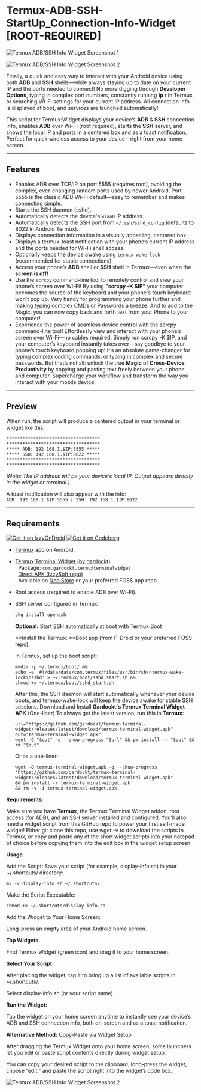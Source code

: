 # Termux-ADB-SSH-StartUp_Connection-Info-Widget [ROOT-REQUIRED]

![Termux ADB/SSH Info Widget Screenshot 1](https://github.com/shi88ihs/Termux-ADB-SSH-StartUp_Connection-Info-Widget/blob/main/ADB_SSH_Widget_STARTED_Displaying_IP_PORTs.png)

![Termux ADB/SSH Info Widget Screenshot 2](https://github.com/shi88ihs/Termux-ADB-SSH-StartUp_Connection-Info-Widget/blob/main/ADB_SSH_Widget_STOPPED.png)

Finally, a quick and easy way to interact with your Android device using both **ADB** and **SSH** shells—while always staying up to date on your current IP and the ports needed to connect!
No more digging through **Developer Options**, typing in complex port numbers, constantly running **ip r** in Termux, or searching Wi-Fi settings for your current IP address.
All connection info is displayed at boot, and services are launched automatically!

This script for Termux:Widget displays your device’s **ADB** & **SSH** connection info, enables **ADB** over Wi-Fi (root required), starts the **SSH** server, and shows the local IP and ports in a centered box and as a toast notification. Perfect for quick wireless access to your device—right from your home screen.

---

## Features

- Enables ADB over TCP/IP on port 5555 (requires root), avoiding the complex, ever-changing random ports used by newer Android. Port 5555 is the classic ADB Wi-Fi default—easy to remember and makes connecting simple.
- Starts the SSH daemon (sshd).
- Automatically detects the device's `wlan0` IP address.
- Automatically detects the SSH port from `~/.ssh/sshd_config` (defaults to 8022 in Android Termux).
- Displays connection information in a visually appealing, centered box.
- Displays a termux-toast notification with your phone’s current IP address and the ports needed for Wi-Fi shell access.
- Optionally keeps the device awake using `termux-wake-lock` (recommended for stable connections).
- Access your phone’s **ADB** shell or **SSH** shell in Termux—even when the **screen is off!**
- Use the `scrcpy` command-line tool to remotely control and view your phone’s screen over Wi-Fi! By using **"scrcpy -K $IP"** your computer becomes the source of the keyboard and your phone's touch keyboard won't pop up. Very handy for programming your phone further and making typing complex CMDs or Passwords a breeze. And to add to the Magic, you can now copy back and forth text from your Phone to your computer!
- Experience the power of seamless device control with the scrcpy command-line tool! Effortlessly view and interact with your phone’s screen over Wi-Fi—no cables required. Simply run scrcpy -K $IP, and your computer’s keyboard instantly takes over—say goodbye to your phone’s touch keyboard popping up! It’s an absolute game-changer for typing complex coding commands, or typing in complex and secure passwords. But that’s not all: unlock the true **Magic** of **Cross-Device Productivity** by copying and pasting text freely between your phone and computer. Supercharge your workflow and transform the way you interact with your mobile device!
---

## Preview

When run, the script will produce a centered output in your terminal or widget like this:
```
***********************************
***********************************
***** ADB: 192.168.1.$IP:5555 *****
***** SSH: 192.168.1.$IP:8022 *****
***********************************
***********************************
```
*(Note: The IP address will be your device's local IP. Output appears directly in the widget or terminal.)*

A toast notification will also appear with the info:  
`ADB: 192.168.1.$IP:5555 | SSH: 192.168.1.$IP:8022`

---

## Requirements
[![Get it on IzzyOnDroid](https://apt.izzysoft.de/fdroid/repo/IzzyOnDroid.png)](https://apt.izzysoft.de/fdroid/index/apk/com.gardockt.termuxterminalwidget)
[![Get it on Codeberg](https://codeberg.org/img/codeberg_badge.svg)](https://codeberg.org/)
- [Termux](https://f-droid.org/packages/com.termux/) app on Android.
- [Termux Terminal Widget (by gardockt)](https://github.com/gardockt/TermuxTerminalWidget)  
  &nbsp;&nbsp;Package: `com.gardockt.termuxterminalwidget`  
  &nbsp;&nbsp;[Direct APK (IzzySoft repo)](https://apt.izzysoft.de/fdroid/index/apk/com.gardockt.termuxterminalwidget)  
  &nbsp;&nbsp;Available on [Neo Store](https://neostore.io/) or your preferred FOSS app repo.
- Root access (required to enable ADB over Wi-Fi).
- SSH server configured in Termux:  
  ```sh
  pkg install openssh
  ```
  **Optional:** Start SSH automatically at boot with Termux:Boot

  **Install the Termux: **Boot app (from F-Droid or your preferred FOSS repo).

  In Termux, set up the boot script:
  ```
  mkdir -p ~/.termux/boot/ && 
  echo -e '#!/data/data/com.termux/files/usr/bin/sh\ntermux-wake-lock\nsshd' > ~/.termux/boot/sshd_start.sh && 
  chmod +x ~/.termux/boot/sshd_start.sh
  ```
  After this, the SSH daemon will start automatically whenever your device boots, and termux-wake-lock will keep the device awake for stable SSH sessions.
  Download and Install **Gardockt's Termux Terminal Widget APK** (One-liner)
  To always get the latest version, run this in **Termux**:

  ```
  url="https://github.com/gardockt/termux-terminal-widget/releases/latest/download/termux-terminal-widget.apk"
  out="termux-terminal-widget.apk"
  wget -O "$out" -q --show-progress "$url" && pm install -r "$out" && rm "$out"
  ```

  Or as a one-liner:
  ```
  wget -O termux-terminal-widget.apk -q --show-progress "https://github.com/gardockt/termux-terminal-widget/releases/latest/download/termux-terminal-widget.apk"
  && pm install -r termux-terminal-widget.apk
  && rm -v -i termux-terminal-widget.apk
  ```



**Requirements:**

Make sure you have **Termux**, the Termux Terminal Widget addon, root access (for ADB), and an SSH server installed and configured.
You’ll also need a widget script from this GitHub repo to power your first self-made widget!
Either git clone this repo, use wget -v to download the scripts in Termux, or copy and paste any of the short widget scripts into your notepad of choice before copying them into the edit box in the widget setup screen.

**Usage**

Add the Script:
Save your script (for example, display-info.sh) in your ~/.shortcuts/ directory:
```
mv -v display-info.sh ~/.shortcuts/
```
Make the Script Executable:
```
chmod +x ~/.shortcuts/display-info.sh
```
Add the Widget to Your Home Screen:

Long-press an empty area of your Android home screen.

**Tap Widgets.**

Find Termux Widget (green icon) and drag it to your home screen.

**Select Your Script:**

After placing the widget, tap it to bring up a list of available scripts in ~/.shortcuts/.

Select display-info.sh (or your script name).

**Run the Widget:**

Tap the widget on your home screen anytime to instantly see your device’s ADB and SSH connection info, both on-screen and as a toast notification.

**Alternative Method:** Copy-Paste via Widget Setup

After dragging the Termux Widget onto your home screen, some launchers let you edit or paste script contents directly during widget setup.

You can copy your desired script to the clipboard, long-press the widget, choose “edit,” and paste the script right into the widget’s code box.

![Termux ADB/SSH Info Widget Screenshot 2](https://github.com/shi88ihs/Termux-ADB-SSH-StartUp_Connection-Info-Widget/raw/main/adb-ssh-wifi-program2.png)

